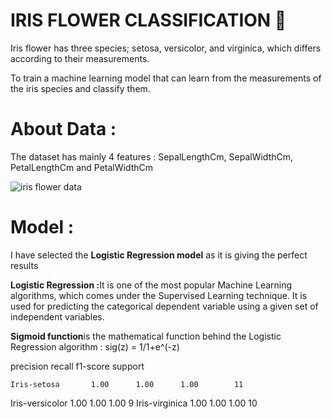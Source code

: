<h1>IRIS FLOWER CLASSIFICATION 🌿</h1>
<p>Iris flower has three species; setosa, versicolor, and virginica, which differs according to their measurements.</p>  
<p>To train a machine learning model that can learn from the measurements of the iris species and classify them.</p>
<h1>About Data :</h1>
<p>The dataset has mainly 4 features : SepalLengthCm,	SepalWidthCm, PetalLengthCm and	PetalWidthCm </p>

![iris flower data](https://user-images.githubusercontent.com/100411386/222922667-6c09b085-f805-47ce-b7e9-695af1d04fae.png)

<h1>Model :</h1>
<p>I have selected the <b>Logistic Regression model</b> as it is giving the perfect results</p>
<p><b>Logistic Regression :</b>It is one of the most popular Machine Learning algorithms, which comes under the Supervised Learning technique. It is used for predicting the categorical dependent variable using a given set of independent variables.</p>
<p><b>Sigmoid function</b>is the mathematical function behind the Logistic Regression algorithm : sig(z) = 1/1+e^(-z)</p>
<p>                 precision    recall  f1-score   support

    Iris-setosa       1.00      1.00      1.00        11
Iris-versicolor       1.00      1.00      1.00         9
 Iris-virginica       1.00      1.00      1.00        10
 </p>
